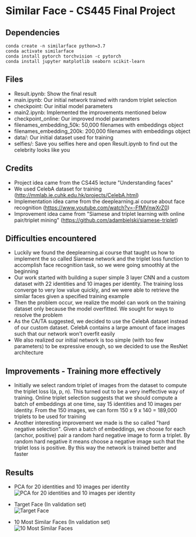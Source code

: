 # Similar Face - CS445 Final Project

## Dependencies

```
conda create -n similarface python=3.7
conda activate similarface
conda install pytorch torchvision -c pytorch
conda install jupyter matplotlib seaborn scikit-learn
```

## Files

- Result.ipynb: Show the final result
- main.ipynb: Our initial network trained with random triplet selection
- checkpoint: Our initial model parameters
- main2.ipynb: Implemented the improvements mentioned below
- checkpoint_online: Our improved model parameters
- filenames_embedding_50k: 50,000 filenames with embeddings object
- filenames_embedding_200k: 200,000 filenames with embeddings object
- data/: Our initial dataset used for training
- selfies/: Save you selfies here and open Result.ipynb to find out the celebrity looks like you

## Credits

- Project idea came from the CS445 lecture "Understanding faces"
- We used CelebA dataset for training (http://mmlab.ie.cuhk.edu.hk/projects/CelebA.html)
- Implementation idea came from the deeplearning.ai course about face recognition (https://www.youtube.com/watch?v=-FfMVnwXrZ0)
- Improvement idea came from "Siamese and triplet learning with online pair/triplet mining"
  (https://github.com/adambielski/siamese-triplet)

## Difficulties encountered

- Luckily we found the deeplearning.ai course that taught us how to implement the so called Siamese network and the triplet loss function to accomplish face recognition task, so we were going smoothly at the beginning
- Our work started with building a super simple 3 layer CNN and a custom dataset with 22 identities and 10 images per identity. The training loss converge to very low value quickly, and we were able to retrieve the similar faces given a specified training example
- Then the problem occur, we realize the model can work on the training dataset only because the model overfitted. We sought for ways to resolve the problem
- As the CA/TA suggested, we decided to use the CelebA dataset instead of our custom dataset. CelebA contains a large amount of face images such that our network won't overfit easily
- We also realized our initial network is too simple (with too few parameters) to be expressive enough, so we decided to use the ResNet architecture

## Improvements - Training more effectively

- Initially we select random triplet of images from the dataset to compute the triplet loss l(a, p, n). This turned out to be a very ineffective way of training. Online triplet selection suggests that we should compute a batch of embeddings at one time, say 15 identities and 10 images per identity. From the 150 images, we can form 150 x 9 x 140 = 189,000 triplets to be used for training
- Another interesting improvement we made is the so called "hard negative selection". Given a batch of embeddings, we choose for each (anchor, positive) pair a random hard negative image to form a triplet. By random hard negative it means choose a negative image such that the triplet loss is positive. By this way the network is trained better and faster

## Results

- PCA for 20 identities and 10 images per identity  
  ![PCA for 20 identities and 10 images per identity](https://raw.githubusercontent.com/zxh3/similar-face/master/results/PCA.png "PCA for 20 identities and 10 images per identity")

- Target Face (In validation set)  
  ![Target Face](https://raw.githubusercontent.com/zxh3/similar-face/master/results/target_face_.png "Target Face")

* 10 Most Similar Faces (In validation set)  
  ![10 Most Similar Faces](https://raw.githubusercontent.com/zxh3/similar-face/master/results/10_most_similar_faces_.png "10 Most Similar Faces")
